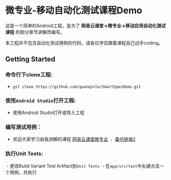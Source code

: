 # 微专业-移动自动化测试课程Demo
这是一个简单的Android工程，是为了 **网易云课堂->微专业->移动应用自动化测试课程** 的部分章节讲解而编写。

本工程并不包含自动化测试用例的代码，请各位学员跟着课程自己动手coding。


## Getting Started

### 命令行下clone工程:
 - `git clone https://github.com/quanqinle/SmartSpecDemo.git`

### 使用`Android Studio`打开工程:
 - 使用Android Studio打开或导入工程

### 编写测试用例：
 - 欢迎大家学习由我讲解的课程 [网易云课堂微专业](http://mooc.study.163.com/smartSpec/detail/51001.htm)  、[备份链接2](http://mooc.study.163.com/course/1000112018)

### 执行Unit Tests:
  - 更改Build Variant Test Artifact到`Unit Tests`
  - 在`app/src/test`中右键点击一个用例，并执行
